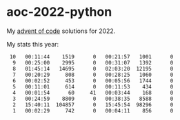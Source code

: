 # aoc-2022-python

My [advent of code](https://adventofcode.com) solutions for 2022.

My stats this year:
```
 10   00:11:44    1519      0   00:21:57   1001      0
  9   00:25:00    2995      0   00:31:07   1392      0
  8   01:45:14   14695      0   02:03:20  12195      0
  7   00:20:29     808      0   00:28:25   1060      0
  6   00:02:52     453      0   00:05:56   1744      0
  5   00:11:01     614      0   00:11:53    434      0
  4   00:01:54      60     41   00:03:44    168      0
  3   00:24:59    8809      0   00:38:35   8588      0
  2   15:40:11  104857      0   15:45:54  98296      0
  1   00:02:29     742      0   00:04:11    856      0
```
